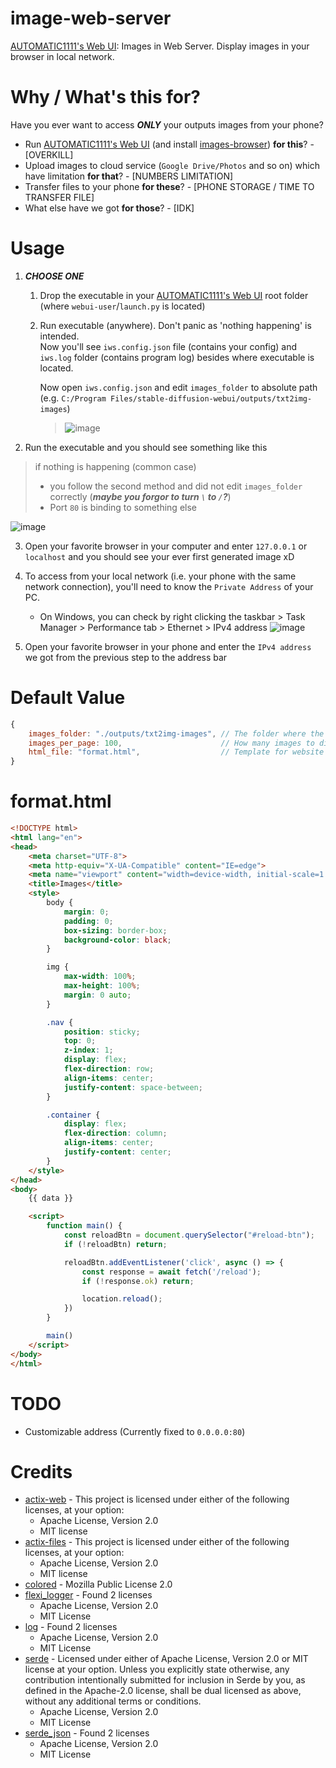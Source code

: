 # image-web-server

[AUTOMATIC1111's Web UI](https://github.com/AUTOMATIC1111/stable-diffusion-webui): Images in Web Server. Display images in your browser in local network.

# Why / What's this for?

Have you ever want to access ***ONLY*** your outputs images from your phone?   
- Run [AUTOMATIC1111's Web UI](https://github.com/AUTOMATIC1111/stable-diffusion-webui) (and install [images-browser](https://github.com/yfszzx/stable-diffusion-webui-images-browser)) **for this**? - [OVERKILL]
- Upload images to cloud service (`Google Drive/Photos` and so on) which have limitation **for that**? - [NUMBERS LIMITATION]
- Transfer files to your phone **for these**? - [PHONE STORAGE / TIME TO TRANSFER FILE]
- What else have we got **for those**? - [IDK]

# Usage

1. ***CHOOSE ONE***
    1. Drop the executable in your [AUTOMATIC1111's Web UI](https://github.com/AUTOMATIC1111/stable-diffusion-webui) root folder (where `webui-user`/`launch.py` is located)
    1. Run executable (anywhere). Don't panic as 'nothing happening' is intended.  
    Now you'll see `iws.config.json` file (contains your config) and `iws.log` folder (contains program log) besides where executable is located.   
    
        Now open `iws.config.json` and edit `images_folder` to absolute path  
        (e.g. `C:/Program Files/stable-diffusion-webui/outputs/txt2img-images`)
        
        > ![image](https://user-images.githubusercontent.com/76484203/219962982-47206d74-0fb6-41e9-a93c-29b40eb350ac.png)
2. Run the executable and you should see something like this
> if nothing is happening (common case)
>  - you follow the second method and did not edit `images_folder` correctly (***maybe you forgor to turn `\` to `/`?***)
>  - Port `80` is binding to something else

![image](https://user-images.githubusercontent.com/76484203/219962289-d39d9d9a-5efe-4a23-bf0b-e86e8992d181.png)

3. Open your favorite browser in your computer and enter `127.0.0.1` or `localhost` and you should see your ever first generated image xD

4. To access from your local network (i.e. your phone with the same network connection), you'll need to know the `Private Address` of your PC.

    - On Windows, you can check by right clicking the taskbar > Task Manager > Performance tab > Ethernet > IPv4 address
      ![image](https://user-images.githubusercontent.com/76484203/219963235-1152b102-b2b9-4985-ae83-69e2c2d161ae.png)

5. Open your favorite browser in your phone and enter the `IPv4 address` we got from the previous step to the address bar

# Default Value

```javascript
{
    images_folder: "./outputs/txt2img-images", // The folder where the images located
    images_per_page: 100,                      // How many images to display in a single page
    html_file: "format.html",                  // Template for website which "{{ data }}" will be replace with images src in that page
}
```

# format.html

```html
<!DOCTYPE html>
<html lang="en">
<head>
    <meta charset="UTF-8">
    <meta http-equiv="X-UA-Compatible" content="IE=edge">
    <meta name="viewport" content="width=device-width, initial-scale=1.0">
    <title>Images</title>
    <style>
        body {
            margin: 0;
            padding: 0;
            box-sizing: border-box;
            background-color: black;
        }

        img {
            max-width: 100%;
            max-height: 100%;
            margin: 0 auto;
        }

        .nav {
            position: sticky;
            top: 0;
            z-index: 1;
            display: flex;
            flex-direction: row;
            align-items: center;
            justify-content: space-between;
        }

        .container {
            display: flex;
            flex-direction: column;
            align-items: center;
            justify-content: center;
        }
    </style>
</head>
<body>
    {{ data }}

    <script>
        function main() {
            const reloadBtn = document.querySelector("#reload-btn");
            if (!reloadBtn) return;

            reloadBtn.addEventListener('click', async () => {
                const response = await fetch('/reload');
                if (!response.ok) return;

                location.reload();
            })
        }

        main()
    </script>
</body>
</html>
```

# TODO

- Customizable address (Currently fixed to `0.0.0.0:80`)

# Credits

- [actix-web](https://github.com/actix/actix-web) - This project is licensed under either of the following licenses, at your option:
  - Apache License, Version 2.0
  - MIT license
- [actix-files](https://github.com/actix/actix-web/tree/master/actix-files) - This project is licensed under either of the following licenses, at your option:
  - Apache License, Version 2.0
  - MIT license
- [colored](https://github.com/mackwic/colored) - Mozilla Public License 2.0
- [flexi_logger](https://github.com/emabee/flexi_logger) - Found 2 licenses
  - Apache License, Version 2.0
  - MIT License
- [log](https://github.com/rust-lang/log) - Found 2 licenses
  - Apache License, Version 2.0
  - MIT License
- [serde](https://github.com/serde-rs/serde) - Licensed under either of Apache License, Version 2.0 or MIT license at your option. Unless you explicitly state otherwise, any contribution intentionally submitted for inclusion in Serde by you, as defined in the Apache-2.0 license, shall be dual licensed as above, without any additional terms or conditions.
  - Apache License, Version 2.0
  - MIT License
- [serde_json](https://github.com/serde-rs/json) - Found 2 licenses
  - Apache License, Version 2.0
  - MIT License
